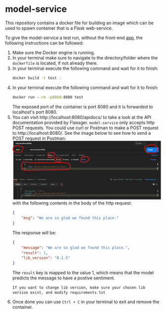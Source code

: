 # model-service

This repository contains a docker file for building an image which can be used to spawn container that is a Flask web-service.

To give the model-service a test run, without the front-end [app](https://github.com/remla23-team12/app), the following instructions can be followed:

1. Make sure the Docker engine is running.
2. In your terminal make sure to navigate to the directory/folder where the `dockerfile` is located, if not already there.
3. In your terminal execute the following command and wait for it to finish:
    ```bat
    docker build -t test .
    ```
4. In your terminal execute the following command and wait for it to finish:
    ```bat
    docker run --rm -p8080:8080 test
    ```
    The exposed port of the container is port 8080 and it is forwarded to localhost's port 8080.
5. You can visit http://localhost:8080/apidocs/ to take a look at the API documentation provided by Flassger. `model-service` only accepts http POST requests. You could use curl or Postman to make a POST request to http://localhost:8080/. See the image below to see how to send a POST request in Postman:
![postman](postman-example.png)
with the following contents in the body of the http request:
    ```json
    {
        "msg": "We are so glad we found this place."
    }
    ```
    The response will be:
    ```json
    {
        "message": "We are so glad we found this place.",
        "result": 1,
        "lib_version": "0.1.5"
    }
    ```
    The `result` key is mapped to the value 1, which means that the model predicts the message to have a postive sentiment.
    ```
    If you want to change lib version, make sure your chosen lib version exist, and modify requirements.txt
6. Once done you can use `Ctrl + C` in your terminal to exit and remove the container.
